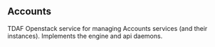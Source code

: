 Accounts
---------

TDAF Openstack service for managing Accounts services (and their instances).
Implements the engine and api daemons.
